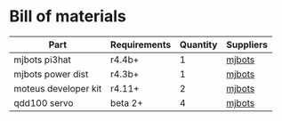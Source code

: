 # Bill of materials

| Part                  | Requirements | Quantity | Suppliers |
|-----------------------|--------------|----------|-----------|
| mjbots pi3hat         | r4.4b+       | 1        | [mjbots](https://mjbots.com/products/mjbots-pi3hat-r4-4b) |
| mjbots power dist     | r4.3b+       | 1        | [mjbots](https://mjbots.com/products/mjbots-power-dist-r4-3b) |
| moteus developer kit  | r4.11+       | 2        | [mjbots](https://mjbots.com/products/moteus-r4-11-developer-kit) |
| qdd100 servo          | beta 2+      | 4        | [mjbots](https://mjbots.com/products/qdd100-beta-3) |
